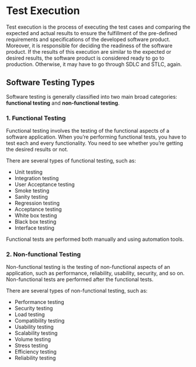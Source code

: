 # Test Execution

Test execution is the process of executing the test cases and comparing the expected and actual results to ensure the fulfillment of the pre-defined requirements and specifications of the developed software product. Moreover, it is responsible for deciding the readiness of the software product. If the results of this execution are similar to the expected or desired results, the software product is considered ready to go to production. Otherwise, it may have to go through SDLC and STLC, again.

## Software Testing Types

Software testing is generally classified into two main broad categories: **functional testing** and **non-functional testing**. 

### 1. Functional Testing

Functional testing involves the testing of the functional aspects of a software application. When you’re performing functional tests, you have to test each and every functionality. You need to see whether you’re getting the desired results or not.

There are several types of functional testing, such as:

- Unit testing
- Integration testing
- User Acceptance testing
- Smoke testing
- Sanity testing
- Regression testing
- Acceptance testing
- White box testing
- Black box testing
- Interface testing

Functional tests are performed both manually and using automation tools.

### 2. Non-functional Testing

Non-functional testing is the testing of non-functional aspects of an application, such as performance, reliability, usability, security, and so on. Non-functional tests are performed after the functional tests.

There are several types of non-functional testing, such as:

- Performance testing
- Security testing
- Load testing
- Compatibility testing
- Usability testing
- Scalability testing
- Volume testing
- Stress testing
- Efficiency testing
- Reliability testing
